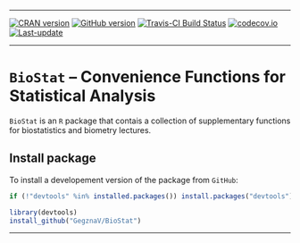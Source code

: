 
<!-- README.md is generated from README.Rmd. Please edit that file -->

------------------------------------------------------------------------

[![CRAN version](http://www.r-pkg.org/badges/version/BioStat)](https://cran.rstudio.com/web/packages/BioStat/index.html) [![GitHub version](https://img.shields.io/badge/GitHub-v0.0.6.7000-brightgreen.svg)](https://github.com/GegznaV/BioStat) [![Travis-CI Build Status](https://travis-ci.org/GegznaV/BioStat.png?branch=master)](https://travis-ci.org/GegznaV/BioStat) [![codecov.io](https://codecov.io/github/GegznaV/BioStat/coverage.svg?branch=master)](https://codecov.io/github/GegznaV/BioStat?branch=master) [![Last-update](https://img.shields.io/badge/last%20update-2017--04--25-yellowgreen.svg)](/commits/master)

------------------------------------------------------------------------

`BioStat` – Convenience Functions for Statistical Analysis
==========================================================

`BioStat` is an `R` package that contais a collection of supplementary functions for biostatistics and biometry lectures.

Install package
---------------

To install a developement version of the package from `GitHub`:

``` r
if (!"devtools" %in% installed.packages()) install.packages("devtools")

library(devtools)
install_github("GegznaV/BioStat")
```

------------------------------------------------------------------------

<p align="right">
</p>
